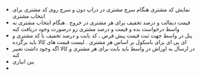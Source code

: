 - نمایش کد مشتری هنگام سرچ مشتری در دراپ دون و سرچ روی کد مشتری برای انتخاب مشتری
- قیمت دیفالت و درصد تخفیف برای هر مشتری در خروج  . هنگام انتخاب مشتری به واسط درخواست بده و قیمت و درصد مشتری رو درصورت وجود دریافت کنه
- پنل در واسط جهت ثبت قیمت پیش فرض ، کد بابت و درصد تخفیف با کد مشتری و ای پی ای برای باسکول بر اساس هر مشتری . لیست قیمت های کالا باید برگرده
- در ارسال به اوراش در واسط باید بابت برای هر مشتری و کالا اگه وجود داشت تغییر کنه
- بین انباری
- 